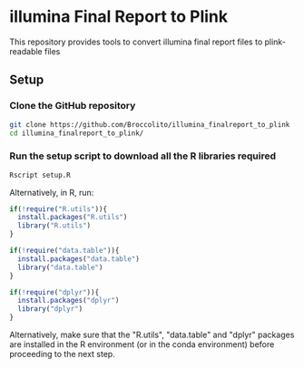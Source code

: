 # illumina Final Report to Plink
This repository provides tools to convert illumina final report files to plink-readable files



## Setup

### Clone the GitHub repository

```bash
git clone https://github.com/Broccolito/illumina_finalreport_to_plink
cd illumina_finalreport_to_plink/
```



### Run the setup script to download all the R libraries required

```bash
Rscript setup.R
```



Alternatively, in R, run:

```R
if(!require("R.utils")){
  install.packages("R.utils")
  library("R.utils")
}

if(!require("data.table")){
  install.packages("data.table")
  library("data.table")
}

if(!require("dplyr")){
  install.packages("dplyr")
  library("dplyr")
}
```



Alternatively, make sure that the "R.utils", "data.table" and "dplyr" packages are installed in the R environment (or in the conda environment) before proceeding to the next step.



